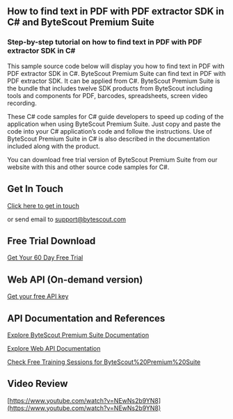 ## How to find text in PDF with PDF extractor SDK in C# and ByteScout Premium Suite

### Step-by-step tutorial on how to find text in PDF with PDF extractor SDK in C#

This sample source code below will display you how to find text in PDF with PDF extractor SDK in C#. ByteScout Premium Suite can find text in PDF with PDF extractor SDK. It can be applied from C#. ByteScout Premium Suite is the bundle that includes twelve SDK products from ByteScout including tools and components for PDF, barcodes, spreadsheets, screen video recording.

 These C# code samples for C# guide developers to speed up coding of the application when using ByteScout Premium Suite. Just copy and paste the code into your C# application’s code and follow the instructions. Use of ByteScout Premium Suite in C# is also described in the documentation included along with the product.

You can download free trial version of ByteScout Premium Suite from our website with this and other source code samples for C#.

## Get In Touch

[Click here to get in touch](https://bytescout.zendesk.com/hc/en-us/requests/new?subject=ByteScout%20Premium%20Suite%20Question)

or send email to [support@bytescout.com](mailto:support@bytescout.com?subject=ByteScout%20Premium%20Suite%20Question) 

## Free Trial Download

[Get Your 60 Day Free Trial](https://bytescout.com/download/web-installer?utm_source=github-readme)

## Web API (On-demand version)

[Get your free API key](https://pdf.co/documentation/api?utm_source=github-readme)

## API Documentation and References

[Explore ByteScout Premium Suite Documentation](https://bytescout.com/documentation/index.html?utm_source=github-readme)

[Explore Web API Documentation](https://pdf.co/documentation/api?utm_source=github-readme)

[Check Free Training Sessions for ByteScout%20Premium%20Suite](https://academy.bytescout.com/)

## Video Review

[https://www.youtube.com/watch?v=NEwNs2b9YN8](https://www.youtube.com/watch?v=NEwNs2b9YN8)